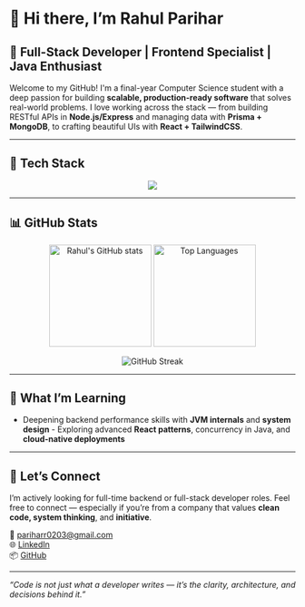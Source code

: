 # 👋 Hi there, I’m Rahul Parihar

## 🚀 Full-Stack Developer | Frontend Specialist | Java Enthusiast

Welcome to my GitHub! I'm a final-year Computer Science student with a deep passion for building **scalable, production-ready software** that solves real-world problems. I love working across the stack — from building RESTful APIs in **Node.js/Express** and managing data with **Prisma + MongoDB**, to crafting beautiful UIs with **React + TailwindCSS**.

---

## 🔧 Tech Stack

<p align="center">
  <a href="https://skillicons.dev">
    <img src="https://skillicons.dev/icons?i=java,javascript,python,cpp,mysql,nodejs,express,react,tailwind,mongodb,prisma,figma,netlify,render,jwt,git" />
  </a>
</p>

---

## 📊 GitHub Stats

<p align="center">
  <img src="https://github-readme-stats.vercel.app/api?username=Parihar-Dev&show_icons=true&theme=tokyonight" alt="Rahul's GitHub stats" height="180px"/>
  <img src="https://github-readme-stats.vercel.app/api/top-langs/?username=Parihar-Dev&layout=compact&theme=tokyonight" alt="Top Languages" height="180px"/>
</p>

<p align="center">
  <img src="https://github-readme-streak-stats.herokuapp.com?user=Parihar-Dev&theme=tokyonight&date_format=j%20M%5B%20Y%5D" alt="GitHub Streak"/>
</p>

---

## 🧠 What I’m Learning

- Deepening backend performance skills with **JVM internals** and **system design** - Exploring advanced **React patterns**, concurrency in Java, and **cloud-native deployments**

---

## 🤝 Let’s Connect

I’m actively looking for full-time backend or full-stack developer roles. Feel free to connect — especially if you’re from a company that values **clean code, system thinking**, and **initiative**.

📧 pariharr0203@gmail.com  
🌐 [LinkedIn](https://linkedin.com/in/rahulparihar0203/)  
📦 [GitHub](https://github.com/Parihar-Dev)

---

_“Code is not just what a developer writes — it’s the clarity, architecture, and decisions behind it.”_
